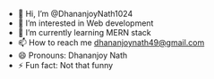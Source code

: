 - 👋 Hi, I’m @DhananjoyNath1024
- 👀 I’m interested in Web development
- 🌱 I’m currently learning MERN stack 
- 📫 How to reach me dhananjoynath49@gmail.com
- 😄 Pronouns: Dhananjoy Nath
- ⚡ Fun fact: Not that funny

<!---
DhananjoyNath1024/DhananjoyNath1024 is a ✨ special ✨ repository because its `README.md` (this file) appears on your GitHub profile.
You can click the Preview link to take a look at your changes.
--->
